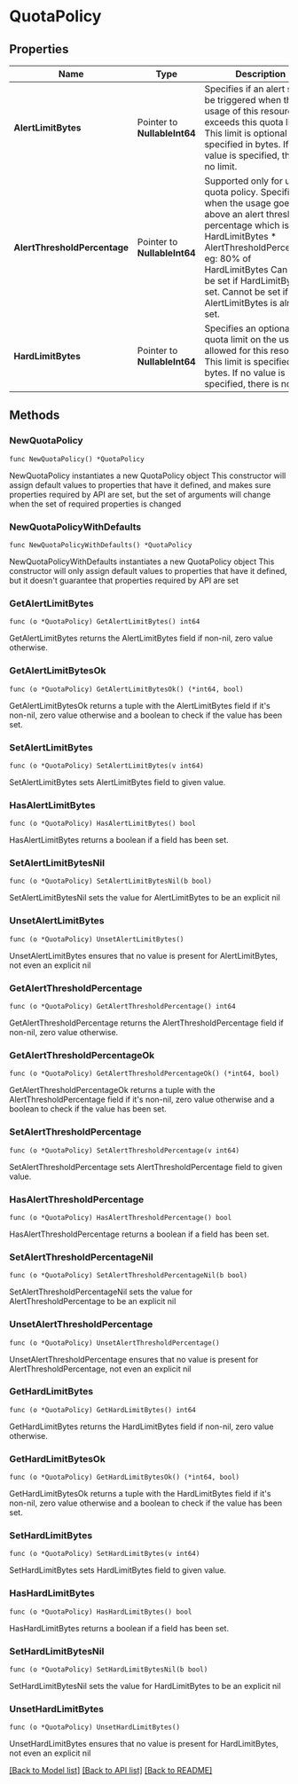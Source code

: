# QuotaPolicy

## Properties

Name | Type | Description | Notes
------------ | ------------- | ------------- | -------------
**AlertLimitBytes** | Pointer to **NullableInt64** | Specifies if an alert should be triggered when the usage of this resource exceeds this quota limit. This limit is optional and is specified in bytes. If no value is specified, there is no limit. | [optional] 
**AlertThresholdPercentage** | Pointer to **NullableInt64** | Supported only for user quota policy. Specifies when the usage goes above an alert threshold percentage which is: HardLimitBytes * AlertThresholdPercentage, eg: 80% of HardLimitBytes Can only be set if HardLimitBytes is set. Cannot be set if AlertLimitBytes is already set. | [optional] 
**HardLimitBytes** | Pointer to **NullableInt64** | Specifies an optional quota limit on the usage allowed for this resource. This limit is specified in bytes. If no value is specified, there is no limit. | [optional] 

## Methods

### NewQuotaPolicy

`func NewQuotaPolicy() *QuotaPolicy`

NewQuotaPolicy instantiates a new QuotaPolicy object
This constructor will assign default values to properties that have it defined,
and makes sure properties required by API are set, but the set of arguments
will change when the set of required properties is changed

### NewQuotaPolicyWithDefaults

`func NewQuotaPolicyWithDefaults() *QuotaPolicy`

NewQuotaPolicyWithDefaults instantiates a new QuotaPolicy object
This constructor will only assign default values to properties that have it defined,
but it doesn't guarantee that properties required by API are set

### GetAlertLimitBytes

`func (o *QuotaPolicy) GetAlertLimitBytes() int64`

GetAlertLimitBytes returns the AlertLimitBytes field if non-nil, zero value otherwise.

### GetAlertLimitBytesOk

`func (o *QuotaPolicy) GetAlertLimitBytesOk() (*int64, bool)`

GetAlertLimitBytesOk returns a tuple with the AlertLimitBytes field if it's non-nil, zero value otherwise
and a boolean to check if the value has been set.

### SetAlertLimitBytes

`func (o *QuotaPolicy) SetAlertLimitBytes(v int64)`

SetAlertLimitBytes sets AlertLimitBytes field to given value.

### HasAlertLimitBytes

`func (o *QuotaPolicy) HasAlertLimitBytes() bool`

HasAlertLimitBytes returns a boolean if a field has been set.

### SetAlertLimitBytesNil

`func (o *QuotaPolicy) SetAlertLimitBytesNil(b bool)`

 SetAlertLimitBytesNil sets the value for AlertLimitBytes to be an explicit nil

### UnsetAlertLimitBytes
`func (o *QuotaPolicy) UnsetAlertLimitBytes()`

UnsetAlertLimitBytes ensures that no value is present for AlertLimitBytes, not even an explicit nil
### GetAlertThresholdPercentage

`func (o *QuotaPolicy) GetAlertThresholdPercentage() int64`

GetAlertThresholdPercentage returns the AlertThresholdPercentage field if non-nil, zero value otherwise.

### GetAlertThresholdPercentageOk

`func (o *QuotaPolicy) GetAlertThresholdPercentageOk() (*int64, bool)`

GetAlertThresholdPercentageOk returns a tuple with the AlertThresholdPercentage field if it's non-nil, zero value otherwise
and a boolean to check if the value has been set.

### SetAlertThresholdPercentage

`func (o *QuotaPolicy) SetAlertThresholdPercentage(v int64)`

SetAlertThresholdPercentage sets AlertThresholdPercentage field to given value.

### HasAlertThresholdPercentage

`func (o *QuotaPolicy) HasAlertThresholdPercentage() bool`

HasAlertThresholdPercentage returns a boolean if a field has been set.

### SetAlertThresholdPercentageNil

`func (o *QuotaPolicy) SetAlertThresholdPercentageNil(b bool)`

 SetAlertThresholdPercentageNil sets the value for AlertThresholdPercentage to be an explicit nil

### UnsetAlertThresholdPercentage
`func (o *QuotaPolicy) UnsetAlertThresholdPercentage()`

UnsetAlertThresholdPercentage ensures that no value is present for AlertThresholdPercentage, not even an explicit nil
### GetHardLimitBytes

`func (o *QuotaPolicy) GetHardLimitBytes() int64`

GetHardLimitBytes returns the HardLimitBytes field if non-nil, zero value otherwise.

### GetHardLimitBytesOk

`func (o *QuotaPolicy) GetHardLimitBytesOk() (*int64, bool)`

GetHardLimitBytesOk returns a tuple with the HardLimitBytes field if it's non-nil, zero value otherwise
and a boolean to check if the value has been set.

### SetHardLimitBytes

`func (o *QuotaPolicy) SetHardLimitBytes(v int64)`

SetHardLimitBytes sets HardLimitBytes field to given value.

### HasHardLimitBytes

`func (o *QuotaPolicy) HasHardLimitBytes() bool`

HasHardLimitBytes returns a boolean if a field has been set.

### SetHardLimitBytesNil

`func (o *QuotaPolicy) SetHardLimitBytesNil(b bool)`

 SetHardLimitBytesNil sets the value for HardLimitBytes to be an explicit nil

### UnsetHardLimitBytes
`func (o *QuotaPolicy) UnsetHardLimitBytes()`

UnsetHardLimitBytes ensures that no value is present for HardLimitBytes, not even an explicit nil

[[Back to Model list]](../README.md#documentation-for-models) [[Back to API list]](../README.md#documentation-for-api-endpoints) [[Back to README]](../README.md)


